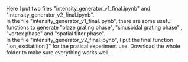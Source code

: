Here I put two files "intensity_generator_v1_final.ipynb" and "intensity_generator_v2_final.ipynb".  
In the file "intensity_generator_v1_final.ipynb", there are some useful functions to generate "blaze grating phase", "sinusoidal grating phase" , "vortex phase" and "spatial filter phase".  
In the file "intensity_generator_v2_final.ipynb", I put the final function "ion_excitatition()" for the pratical experiment use. Download the whole folder to make sure everything works well.
